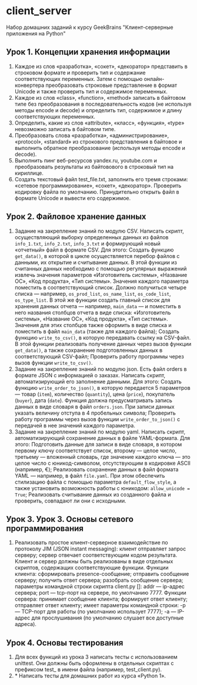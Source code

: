 # client_server
Набор домашних заданий к курсу GeekBrains "Клиент-серверные приложения на Python"

## Урок 1. Концепции хранения информации
1. Каждое из слов «разработка», «сокет», «декоратор» представить в строковом формате и проверить тип и содержание соответствующих переменных. Затем с помощью онлайн-конвертера преобразовать строковые представление в формат Unicode и также проверить тип и содержимое переменных.
2. Каждое из слов «class», «function», «method» записать в байтовом типе без преобразования в последовательность кодов (не используя методы encode и decode) и определить тип, содержимое и длину соответствующих переменных.
3. Определить, какие из слов «attribute», «класс», «функция», «type» невозможно записать в байтовом типе.
4. Преобразовать слова «разработка», «администрирование», «protocol», «standard» из строкового представления в байтовое и выполнить обратное преобразование (используя методы encode и decode).
5. Выполнить пинг веб-ресурсов yandex.ru, youtube.com и преобразовать результаты из байтовового в строковый тип на кириллице.
6. Создать текстовый файл test_file.txt, заполнить его тремя строками: «сетевое программирование», «сокет», «декоратор». Проверить кодировку файла по умолчанию. Принудительно открыть файл в формате Unicode и вывести его содержимое.

## Урок 2. Файловое хранение данных
1. Задание на закрепление знаний по модулю CSV. Написать скрипт, осуществляющий выборку определенных данных из файлов 
`info_1.txt`, `info_2.txt`, `info_3.txt` и формирующий новый «отчетный» файл в формате CSV. Для этого:
Создать функцию `get_data()`, в которой в цикле осуществляется перебор файлов с данными, их открытие и считывание данных. 
В этой функции из считанных данных необходимо с помощью регулярных выражений извлечь значения параметров 
«Изготовитель системы», «Название ОС», «Код продукта», «Тип системы». Значения каждого параметра поместить в соответствующий список. 
Должно получиться четыре списка — например, `os_prod_list`, `os_name_list`, `os_code_list`, `os_type_list`. 
В этой же функции создать главный список для хранения данных отчета — например, `main_data` — и поместить в него названия 
столбцов отчета в виде списка: «Изготовитель системы», «Название ОС», «Код продукта», «Тип системы». 
Значения для этих столбцов также оформить в виде списка и поместить в файл `main_data` (также для каждого файла);
Создать функцию `write_to_csv()`, в которую передавать ссылку на CSV-файл. В этой функции реализовать получение данных 
через вызов функции `get_data()`, а также сохранение подготовленных данных в соответствующий CSV-файл;
Проверить работу программы через вызов функции `write_to_csv()`. 
2. Задание на закрепление знаний по модулю json. Есть файл orders в формате JSON с информацией о заказах. 
Написать скрипт, автоматизирующий его заполнение данными. Для этого:
Создать функцию `write_order_to_json()`, в которую передается 5 параметров — товар (`item`), количество (`quantity`), цена (`price`), 
покупатель (`buyer`), дата (`date`). Функция должна предусматривать запись данных в виде словаря в файл `orders.json`. 
При записи данных указать величину отступа в 4 пробельных символа;
Проверить работу программы через вызов функции `write_order_to_json()` с передачей в нее значений каждого параметра.
3. Задание на закрепление знаний по модулю yaml. Написать скрипт, автоматизирующий сохранение данных в файле YAML-формата. Для этого:
Подготовить данные для записи в виде словаря, в котором первому ключу соответствует список, второму — целое число, 
третьему — вложенный словарь, где значение каждого ключа — это целое число с юникод-символом, отсутствующим в кодировке ASCII (например, €);
Реализовать сохранение данных в файл формата YAML — например, в файл `file.yaml`. 
При этом обеспечить стилизацию файла с помощью параметра `default_flow_style`, а также установить возможность работы с юникодом: 
`allow_unicode = True`;
Реализовать считывание данных из созданного файла и проверить, совпадают ли они с исходными.

## Урок 3. Урок 3. Основы сетевого программирования
1. Реализовать простое клиент-серверное взаимодействие по протоколу JIM (JSON instant messaging):
клиент отправляет запрос серверу;
сервер отвечает соответствующим кодом результата. Клиент и сервер должны быть реализованы в виде отдельных скриптов, содержащих соответствующие функции. Функции клиента: сформировать presence-сообщение; отправить сообщение серверу; получить ответ сервера; разобрать сообщение сервера; параметры командной строки скрипта client.py <addr> [<port>]: addr — ip-адрес сервера; port — tcp-порт на сервере, по умолчанию 7777. Функции сервера: принимает сообщение клиента; формирует ответ клиенту; отправляет ответ клиенту; имеет параметры командной строки: -p <port> — TCP-порт для работы (по умолчанию использует 7777); -a <addr> — IP-адрес для прослушивания (по умолчанию слушает все доступные адреса).

## Урок 4. Основы тестирования
1. Для всех функций из урока 3 написать тесты с использованием unittest. Они должны быть оформлены в отдельных скриптах с префиксом test_ в имени файла (например, test_client.py).
2. \* Написать тесты для домашних работ из курса «Python 1».

